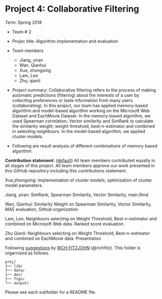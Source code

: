 # Project 4: Collaborative Filtering


Term: Spring 2018

+ Team # 2
+ Projec title: Algorithm implementation and evaluation
+ Team members
	+ Jiang, yiran
	+ Wan, Qianhui
	+ Xue, zhongxing
	+ Lam, Leo
	+ Zhu, qianli

	
+ Project summary: Collaborative filtering refers to the process of making automatic predictions (filtering) about the interests of a user by collecting preferences or taste information from many users (collaborating). In this project, our team has applied memory-based algorithm and model-based algorithm working on the Microsoft Web Dataset and EachMovie Dataset. In the memory-based algorithm, we used Spearman correlation, Vector similarity and SimRank to calculate the similarity weight; weight threshold, best-n-estimator and combined in selecting neighbours. In the model-based algorithm, we applied cluster models. 

+ Following are result analysis of different combinations of memory based algorithm: 
	
	
	
	
	
	
**Contribution statement**: ([default](doc/a_note_on_contributions.md)) All team members contributed equally in all stages of this project. All team members approve our work presented in this GitHub repository including this contributions statement. 

Xue,zhongxing: Implementation of cluster models, optimization of cluster model parameters.

Jiang, yiran: SimRank, Spearman Similarity, Vector Similarity, main.Rmd

Wan, Qianhui: Similarity Weight on Spearman Similarity, Vector Similarity, MAE evaluation, Github organization

Lam, Leo: Neighbours selecting on Weight Threshold, Best-n-estimator and combined on Microsoft Web data. Ranked score evaluation. 

Zhu Qianli: Neighbours selecting on Weight Threshold, Best-n-estimator and combined on EachMovie data. Presentation




Following [suggestions](http://nicercode.github.io/blog/2013-04-05-projects/) by [RICH FITZJOHN](http://nicercode.github.io/about/#Team) (@richfitz). This folder is orgarnized as follows.

```
proj/
├── lib/
├── data/
├── doc/
├── figs/
└── output/
```

Please see each subfolder for a README file.
